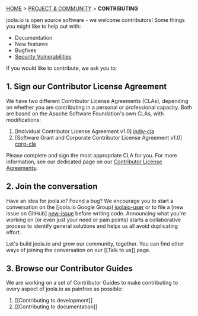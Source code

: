 <a name="top" />

[HOME](Home) > [PROJECT & COMMUNITY](project-and-community) > **CONTRIBUTING**

joola.io is open source software - we welcome contributors! Some things you might like to help out with:

* Documentation
* New features
* Bugfixes
* [Security Vulnerabilities](responsible-disclosure)

If you would like to contribute, we ask you to:

## 1. Sign our Contributor License Agreement

We have two different Contributor License Agreements (CLAs), depending on whether you are contributing in a personal or professional capacity. Both are based on the Apache Software Foundation's own CLAs, with modifications:

1. [Individual Contributor License Agreement v1.0] [indiv-cla]
2. [Software Grant and Corporate Contributor License Agreement v1.0] [corp-cla]

Please complete and sign the most appropriate CLA for you. For more information, see our dedicated page on our [Contributor License Agreements](CLA).

## 2. Join the conversation

Have an idea for joola.io? Found a bug? We encourage you to start a conversation on the [joola.io Google Group] [joolaio-user] or to file a [new issue on GitHub] [new-issue] before writing code.
Announcing what you're working on (or even just your need or pain points) starts a collaborative process to identify general solutions and helps us all avoid duplicating effort.

Let's build joola.io and grow our community, together. You can find other ways of joining the conversation on our [[Talk to us]] page.

## 3. Browse our Contributor Guides

We are working on a set of Contributor Guides to make contributing to every aspect of joola.io as painfree as possible:

1. [[Contributing to development]]
2. [[Contributing to documentation]]

[indiv-cla]: https://docs.google.com/forms/d/19gSbpRlV0HqdmkMmUCbZ18uDbAlSvvdGegtbNwqh0J0/viewform
[corp-cla]: https://docs.google.com/forms/d/1pN2CWuN18yKCOwtv0hKY54LOJb3b2ua9qTlWH5MDrnM/viewform

[joolaio-user]: https://groups.google.com/forum/#!forum/joolaio-user
[new-issue]: https://github.com/joola/joola.io/issues/new